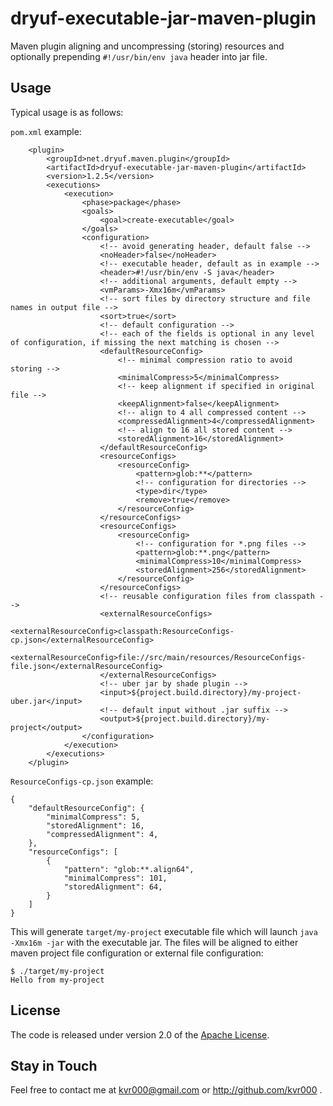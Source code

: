 # dryuf-executable-jar-maven-plugin

Maven plugin aligning and uncompressing (storing) resources and optionally prepending `#!/usr/bin/env java` header into jar file.


## Usage

Typical usage is as follows:

`pom.xml` example:
```
	<plugin>
		<groupId>net.dryuf.maven.plugin</groupId>
		<artifactId>dryuf-executable-jar-maven-plugin</artifactId>
		<version>1.2.5</version>
		<executions>
			<execution>
				<phase>package</phase>
				<goals>
					<goal>create-executable</goal>
				</goals>
				<configuration>
					<!-- avoid generating header, default false -->
					<noHeader>false</noHeader>
					<!-- executable header, default as in example -->
					<header>#!/usr/bin/env -S java</header>
					<!-- additional arguments, default empty -->
					<vmParams>-Xmx16m</vmParams>
					<!-- sort files by directory structure and file names in output file -->
					<sort>true</sort>
					<!-- default configuration -->
					<!-- each of the fields is optional in any level of configuration, if missing the next matching is chosen -->
					<defaultResourceConfig>
						<!-- minimal compression ratio to avoid storing -->
						<minimalCompress>5</minimalCompress>
						<!-- keep alignment if specified in original file -->
						<keepAlignment>false</keepAlignment>
						<!-- align to 4 all compressed content -->
						<compressedAlignment>4</compressedAlignment>
						<!-- align to 16 all stored content -->
						<storedAlignment>16</storedAlignment>
					</defaultResourceConfig>
					<resourceConfigs>
						<resourceConfig>
							<pattern>glob:**</pattern>
							<!-- configuration for directories -->
							<type>dir</type>
							<remove>true</remove>
						</resourceConfig>
					</resourceConfigs>
					<resourceConfigs>
						<resourceConfig>
							<!-- configuration for *.png files -->
							<pattern>glob:**.png</pattern>
							<minimalCompress>10</minimalCompress>
							<storedAlignment>256</storedAlignment>
						</resourceConfig>
					</resourceConfigs>
					<!-- reusable configuration files from classpath -->
					<externalResourceConfigs>
						<externalResourceConfig>classpath:ResourceConfigs-cp.json</externalResourceConfig>
						<externalResourceConfig>file://src/main/resources/ResourceConfigs-file.json</externalResourceConfig>
					</externalResourceConfigs>
					<!-- uber jar by shade plugin -->
					<input>${project.build.directory}/my-project-uber.jar</input>
					<!-- default input without .jar suffix -->
					<output>${project.build.directory}/my-project</output>
				</configuration>
			</execution>
		</executions>
	</plugin>
```

`ResourceConfigs-cp.json` example:
```
{
	"defaultResourceConfig": {
		"minimalCompress": 5,
		"storedAlignment": 16,
		"compressedAlignment": 4,
	},
	"resourceConfigs": [
		{
			"pattern": "glob:**.align64",
			"minimalCompress": 101,
			"storedAlignment": 64,
		}
	]
}
```

This will generate `target/my-project` executable file which will launch `java -Xmx16m -jar` with the executable jar.  The files will be aligned to either maven project file configuration or external file configuration:

```
$ ./target/my-project
Hello from my-project
```


## License

The code is released under version 2.0 of the [Apache License][].

## Stay in Touch

Feel free to contact me at kvr000@gmail.com or http://github.com/kvr000 .

[Apache License]: http://www.apache.org/licenses/LICENSE-2.0
